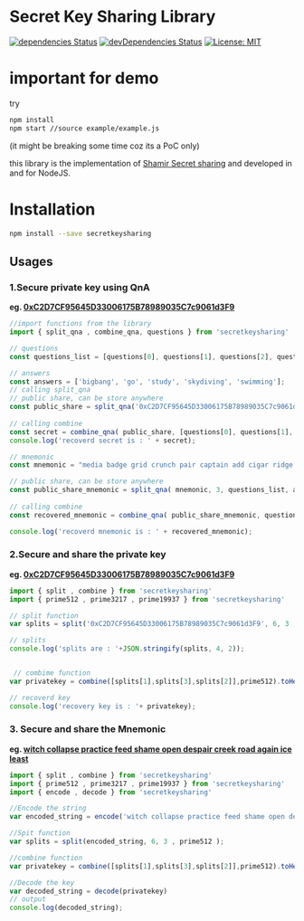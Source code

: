 # Secret Key Sharing Library
[![dependencies Status](https://img.shields.io/david/blockchain-werkstatt/shamir-library)](https://img.shields.io/david/blockchain-werkstatt/shamir-library)
[![devDependencies Status](https://img.shields.io/david/dev/blockchain-werkstatt/shamir-library)](https://img.shields.io/david/dev/blockchain-werkstatt/shamir-library)
[![License: MIT](https://img.shields.io/badge/License-MIT-blue.svg)](https://opensource.org/licenses/MIT)

# important for demo

try

```sh
npm install
npm start //source example/example.js
```

(it might be breaking some time coz its a PoC only)

this library is the implementation of [Shamir Secret sharing](https://en.wikipedia.org/wiki/Shamir%27s_Secret_Sharing) and developed in and for NodeJS.

# Installation

```sh
npm install --save secretkeysharing
```

## Usages

### 1.Secure private key using QnA
**eg. [0xC2D7CF95645D33006175B78989035C7c9061d3F9](https://theethereum.wiki/w/index.php/Accounts,_Addresses,_Public_And_Private_Keys,_And_Tokens)**


```js
//import functions from the library
import { split_qna , combine_qna, questions } from 'secretkeysharing'

// questions
const questions_list = [questions[0], questions[1], questions[2], questions[3], questions[4]];

// answers
const answers = ['bigbang', 'go', 'study', 'skydiving', 'swimming'];
// calling split_qna
// public share, can be store anywhere
const public_share = split_qna('0xC2D7CF95645D33006175B78989035C7c9061d3F9', 3, questions_list, answers, 'hex');
    
// calling combine
const secret = combine_qna( public_share, [questions[0], questions[1], questions[2]], ['bigbang', 'go', 'study'] , 'hex');
console.log('recoverd secret is : ' + secret);

// mnemonic
const mnemonic = "media badge grid crunch pair captain add cigar ridge either crack private";

// public share, can be store anywhere
const public_share_mnemonic = split_qna( mnemonic, 3, questions_list, answers, 'mnemonic');
    
// calling combine
const recovered_mnemonic = combine_qna( public_share_mnemonic, questions_recovery, answers_recovery , 'mnemonic');

console.log('recoverd mnemonic is : ' + recovered_mnemonic);
```

### 2.Secure and share the private key
**eg. [0xC2D7CF95645D33006175B78989035C7c9061d3F9](https://theethereum.wiki/w/index.php/Accounts,_Addresses,_Public_And_Private_Keys,_And_Tokens)**

```js
import { split , combine } from 'secretkeysharing'
import { prime512 , prime3217 , prime19937 } from 'secretkeysharing'

// split function
var splits = split('0xC2D7CF95645D33006175B78989035C7c9061d3F9', 6, 3 , prime512 );

// splits
console.log('splits are : '+JSON.stringify(splits, 4, 2));


 // combime function
var privatekey = combine([splits[1],splits[3],splits[2]],prime512).toHex();

// recoverd key
console.log('recovery key is : '+ privatekey);
```

### 3. Secure and share the Mnemonic

**eg. [witch collapse practice feed shame open despair creek road again ice least](https://en.bitcoin.it/wiki/Seed_phrase)**

```js
import { split , combine } from 'secretkeysharing'
import { prime512 , prime3217 , prime19937 } from 'secretkeysharing'
import { encode , decode } from 'secretkeysharing'

//Encode the string
var encoded_string = encode('witch collapse practice feed shame open despair creek road again ice least');

//Spit function
var splits = split(encoded_string, 6, 3 , prime512 );

//combine function
var privatekey = combine([splits[1],splits[3],splits[2]],prime512).toHex();

//Decode the key
var decoded_string = decode(privatekey)
// output
console.log(decoded_string);
```
